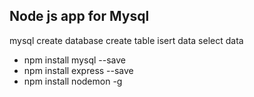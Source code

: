 ## Node js app for Mysql

mysql create database
create table
isert data
select data

- npm install mysql --save
- npm install express --save
- npm install nodemon -g
